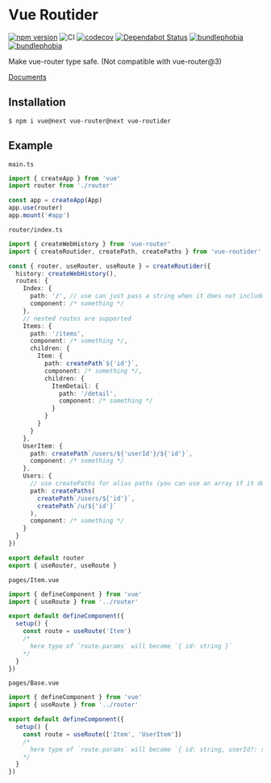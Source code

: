# Vue Routider

[![npm version](https://badge.fury.io/js/vue-routider.svg)](https://badge.fury.io/js/vue-routider)
![CI](https://github.com/sapphi-red/vue-routider/workflows/CI/badge.svg)
[![codecov](https://codecov.io/gh/sapphi-red/vue-routider/branch/master/graph/badge.svg)](https://codecov.io/gh/sapphi-red/vue-routider)
[![Dependabot Status](https://api.dependabot.com/badges/status?host=github&repo=sapphi-red/vue-routider)](https://dependabot.com)
[![bundlephobia](https://badgen.net/bundlephobia/min/vue-routider)](https://bundlephobia.com/result?p=vue-routider)
[![bundlephobia](https://badgen.net/bundlephobia/minzip/vue-routider)](https://bundlephobia.com/result?p=vue-routider)

Make vue-router type safe.
(Not compatible with vue-router@3)

[Documents](https://vue-routider.sapphi.red/)

## Installation
```shell
$ npm i vue@next vue-router@next vue-routider
```

## Example
`main.ts`
```typescript
import { createApp } from 'vue'
import router from './router'

const app = createApp(App)
app.use(router)
app.mount('#app')
```

`router/index.ts`
```typescript
import { createWebHistory } from 'vue-router'
import { createRoutider, createPath, createPaths } from 'vue-routider'

const { router, useRouter, useRoute } = createRoutider({
  history: createWebHistory(),
  routes: {
    Index: {
      path: '/', // use can just pass a string when it does not include params
      component: /* something */
    },
    // nested routes are supported
    Items: {
      path: '/items',
      component: /* something */,
      children: {
        Item: {
          path: createPath`${'id'}`,
          component: /* something */,
          children: {
            ItemDetail: {
              path: '/detail',
              component: /* something */
            }
          }
        }
      }
    },
    UserItem: {
      path: createPath`/users/${'userId'}/${'id'}`,
      component: /* something */
    },
    Users: {
      // use createPaths for alias paths (you can use an array if it does not include params)
      path: createPaths(
        createPath`/users/${'id'}`,
        createPath`/u/${'id'}`
      ),
      component: /* something */
    }
  }
})

export default router
export { useRouter, useRoute }
```

`pages/Item.vue`
```typescript
import { defineComponent } from 'vue'
import { useRoute } from '../router'

export default defineComponent({
  setup() {
    const route = useRoute('Item')
    /*
      here type of `route.params` will become `{ id: string }`
    */
  }
})
```

`pages/Base.vue`
```typescript
import { defineComponent } from 'vue'
import { useRoute } from '../router'

export default defineComponent({
  setup() {
    const route = useRoute(['Item', 'UserItem'])
    /*
      here type of `route.params` will become `{ id: string, userId?: string }`
    */
  }
})
```
